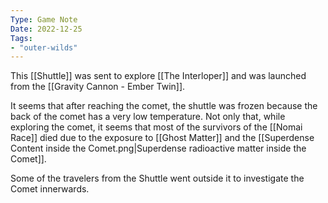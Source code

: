 ```yaml
---
Type: Game Note
Date: 2022-12-25
Tags:
- "outer-wilds"
---
```

This [[Shuttle]] was sent to explore [[The Interloper]] and was launched from the [[Gravity Cannon - Ember Twin]].

It seems that after reaching the comet, the shuttle was frozen because the back of the comet has a very low temperature. Not only that, while exploring the comet, it seems that most of the survivors of the [[Nomai Race]] died due to the exposure to [[Ghost Matter]] and the [[Superdense Content inside the Comet.png|Superdense radioactive matter inside the Comet]].

Some of the travelers from the Shuttle went outside it to investigate the Comet innerwards.